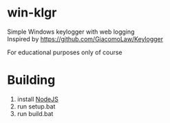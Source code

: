 # win-klgr
Simple Windows keylogger with web logging  
Inspired by https://github.com/GiacomoLaw/Keylogger

For educational purposes only of course

# Building

1. install [NodeJS](https://nodejs.org/)
2. run setup.bat
3. run build.bat

